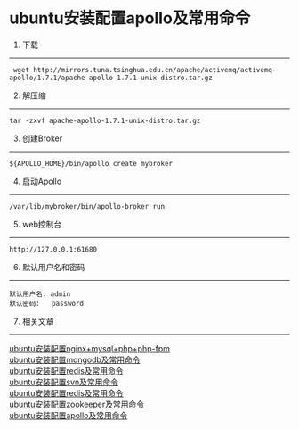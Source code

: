 ubuntu安装配置apollo及常用命令
===

1. 下载
---   

     wget http://mirrors.tuna.tsinghua.edu.cn/apache/activemq/activemq-apollo/1.7.1/apache-apollo-1.7.1-unix-distro.tar.gz

2. 解压缩
---
    
    tar -zxvf apache-apollo-1.7.1-unix-distro.tar.gz

3. 创建Broker 
--- 
   
    ${APOLLO_HOME}/bin/apollo create mybroker 

4. 启动Apollo
---
    /var/lib/mybroker/bin/apollo-broker run

5. web控制台  
---

    http://127.0.0.1:61680

6. 默认用户名和密码    
---

	默认用户名: admin
	默认密码:	password	

7. 相关文章
---

[ubuntu安装配置nginx+mysql+php+php-fpm](http://localhost/article/linux/ubuntu/ubuntu安装配置nginx+mysql+php+php-fpm.html)    
[ubuntu安装配置mongodb及常用命令](http://localhost/article/linux/ubuntu/ubuntu安装配置mongodb及常用命令.html)   
[ubuntu安装配置redis及常用命令](http://localhost/article/linux/ubuntu/ubuntu安装配置redis及常用命令.html)    
[ubuntu安装配置svn及常用命令](http://localhost/article/linux/ubuntu/ubuntu安装配置svn及常用命令.html)    
[ubuntu安装配置redis及常用命令](http://localhost/article/linux/ubuntu/ubuntu安装配置tmux及常用命令.html)    
[ubuntu安装配置zookeeper及常用命令](http://localhost/article/linux/ubuntu/ubuntu安装配置redis及常用命令.html)    
[ubuntu安装配置apollo及常用命令](http://localhost/article/linux/ubuntu/ubuntu安装配置apollo及常用命令.html)   

 